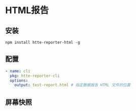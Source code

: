 # HTML报告

## 安装

```
npm install htte-reporter-html -g
```

## 配置

```yaml
- name: cli
  pkg: htte-reporter-cli
  options:
    output: test-report.html # 指定数据报告 HTML 文件的位置
```

## 屏幕快照